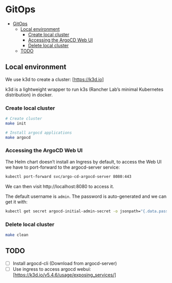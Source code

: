 # GitOps

- [GitOps](#gitops)
  - [Local environment](#local-environment)
    - [Create local cluster](#create-local-cluster)
    - [Accessing the ArgoCD Web UI](#accessing-the-argocd-web-ui)
    - [Delete local cluster](#delete-local-cluster)
  - [TODO](#todo)

## Local environment

We use k3d to create a cluster: [https://k3d.io]

k3d is a lightweight wrapper to run k3s (Rancher Lab’s minimal Kubernetes distribution) in docker.

### Create local cluster

```bash
# Create cluster
make init

# Install argocd applications
make argocd
```

### Accessing the ArgoCD Web UI

The Helm chart doesn’t install an Ingress by default, to access the Web UI we have to port-forward to the argocd-server service:

```bash
kubectl port-forward svc/argo-cd-argocd-server 8080:443
```

We can then visit http://localhost:8080 to access it.

The default username is `admin`. The password is auto-generated and we can get it with:

```bash
kubectl get secret argocd-initial-admin-secret -o jsonpath="{.data.password}" | base64 -d
```

### Delete local cluster

```bash
make clean
```

## TODO

- [ ] Install argocd-cli (Download from argocd-server)
- [ ] Use ingress to access argocd webui: [https://k3d.io/v5.4.6/usage/exposing_services/]
